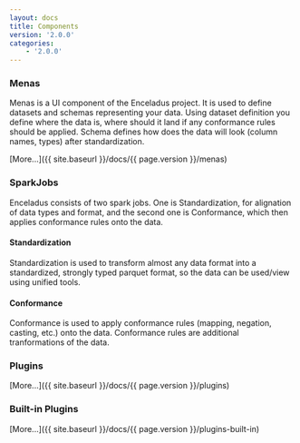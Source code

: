 ```yaml
---
layout: docs
title: Components
version: '2.0.0'
categories:
    - '2.0.0'
---
```


### Menas

Menas is a UI component of the Enceladus project. It is used to define datasets and schemas representing your data. Using dataset definition you define where the data is, where should it land if any conformance rules should be applied. Schema defines how does the data will look (column names, types) after standardization.

[More...]({{ site.baseurl }}/docs/{{ page.version }}/menas)

### SparkJobs

Enceladus consists of two spark jobs. One is Standardization, for alignation of data types and format, and the second one is Conformance, which then applies conformance rules onto the data.

#### Standardization

Standardization is used to transform almost any data format into a standardized, strongly typed parquet format, so the data can be used/view using unified tools.

#### Conformance

Conformance is used to apply conformance rules (mapping, negation, casting, etc.) onto the data. Conformance rules are additional tranformations of the data.

### Plugins

[More...]({{ site.baseurl }}/docs/{{ page.version }}/plugins)

### Built-in Plugins

[More...]({{ site.baseurl }}/docs/{{ page.version }}/plugins-built-in)
